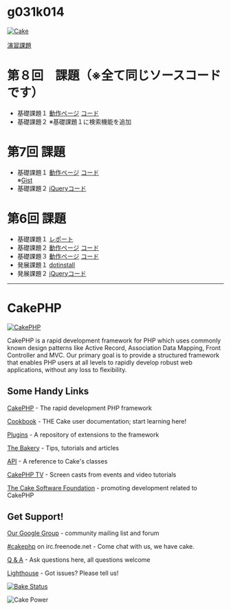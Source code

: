 
g031k014
=======

<!-- [![Cake](http://pic.prepics-cdn.com/airin167/26526357.jpeg)](http://www.nicovideo.jp/) -->

[![Cake](https://fbcdn-profile-a.akamaihd.net/hprofile-ak-ash2/c3.0.174.174/s160x160/1374850_1406804032886084_522700830_a.jpg)](http://www.nicovideo.jp/)


<a href="http://offsidenow.phpapps.jp/">演習課題</a>

<!--
　　　　　ﾍ⌒ヽﾌ
　　　　（　・ω・）　㌧
　　　　/ ~つと） 
-->

第８回　課題（※全て同じソースコードです）
======
<ul>
	<li>
		基礎課題１
		<a href="http://49.212.46.130/~g031k014/Github/g031k014/cake/Boards/login">動作ページ</a>
		<a href="https://github.com/g031k014/g031k014/blob/master/cake/app/Controller/BoardsController.php">コード</a>
		<br>
		<!-- <a href="http://49.212.46.130/~g031k014/cake/boards">予備</a> -->
	</li>
	<li>
		基礎課題２
		※基礎課題１に検索機能を追加
	</li>
	<!-- <li>
		発展課題１
		※ページネーション機能の実装
	</li> -->
</ul>

第7回 課題
=======
<ul>
	<li>
		基礎課題１
		<a href="http://49.212.46.130/~g031k014/cake/boards">動作ページ</a>
		<a href="https://github.com/g031k014/g031k014/blob/master/cake/app/Controller/BoardsController.php">コード</a>
		<br>
		※<a href="https://gist.github.com/g031k014/7653120">Gist</a>
	</li>
	<li>
		基礎課題２
		<a href="http://49.212.46.130/~g031k014/jquery7.html">jQueryコード</a>
	</li>
	
</ul>

第6回 課題
=======
<ul>
	<li>
		基礎課題１
		<a href="http://49.212.46.130/~g031k014/IS6-1.pdf">レポート</a>
	</li>
	<li>
		基礎課題２
		<a href="http://49.212.46.130/~g031k014/cake/Mashups">動作ページ</a>
		<a href="https://github.com/g031k014/g031k014/blob/master/cake/app/Controller/MashupsController.php">コード</a>
	</li>
	<li>
		基礎課題３
		<a href="http://49.212.46.130/~g031k014/cake/SignUps/input">動作ページ</a>
		<a href="https://github.com/g031k014/g031k014/blob/master/cake/app/Controller/SignUpsController.php">コード</a>
	</li>
	<li>
		発展課題１
		<a href="http://dotinstall.com/users/g031k014">dotinstall</a>
	</li>
	<li>
		発展課題２
		<a href="http://49.212.46.130/~g031k014/jquery6.html">jQueryコード</a>
	</li>
</ul>




---



CakePHP
=======

[![CakePHP](http://cakephp.org/img/cake-logo.png)](http://www.cakephp.org)

CakePHP is a rapid development framework for PHP which uses commonly known design patterns like Active Record, Association Data Mapping, Front Controller and MVC.
Our primary goal is to provide a structured framework that enables PHP users at all levels to rapidly develop robust web applications, without any loss to flexibility.

Some Handy Links
----------------

[CakePHP](http://www.cakephp.org) - The rapid development PHP framework

[Cookbook](http://book.cakephp.org) - THE Cake user documentation; start learning here!

[Plugins](http://plugins.cakephp.org/) - A repository of extensions to the framework

[The Bakery](http://bakery.cakephp.org) - Tips, tutorials and articles

[API](http://api.cakephp.org) - A reference to Cake's classes

[CakePHP TV](http://tv.cakephp.org) - Screen casts from events and video tutorials

[The Cake Software Foundation](http://cakefoundation.org/) - promoting development related to CakePHP

Get Support!
------------

[Our Google Group](https://groups.google.com/group/cake-php) - community mailing list and forum

[#cakephp](http://webchat.freenode.net/?channels=#cakephp) on irc.freenode.net - Come chat with us, we have cake.

[Q & A](http://ask.cakephp.org/) - Ask questions here, all questions welcome

[Lighthouse](https://cakephp.lighthouseapp.com/) - Got issues? Please tell us!

[![Bake Status](https://secure.travis-ci.org/cakephp/cakephp.png?branch=master)](http://travis-ci.org/cakephp/cakephp)

![Cake Power](https://raw.github.com/cakephp/cakephp/master/lib/Cake/Console/Templates/skel/webroot/img/cake.power.gif)
